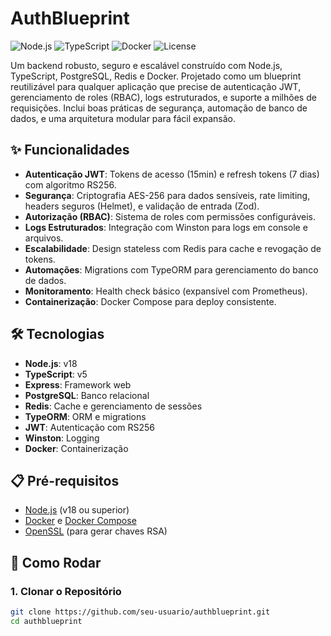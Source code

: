 # AuthBlueprint

![Node.js](https://img.shields.io/badge/Node.js-v18-green) ![TypeScript](https://img.shields.io/badge/TypeScript-v5-blue) ![Docker](https://img.shields.io/badge/Docker-Compose-blue) ![License](https://img.shields.io/badge/License-MIT-yellow)


Um backend robusto, seguro e escalável construído com Node.js, TypeScript, PostgreSQL, Redis e Docker. Projetado como um blueprint reutilizável para qualquer aplicação que precise de autenticação JWT, gerenciamento de roles (RBAC), logs estruturados, e suporte a milhões de requisições. Inclui boas práticas de segurança, automação de banco de dados, e uma arquitetura modular para fácil expansão.


## ✨ Funcionalidades

- **Autenticação JWT**: Tokens de acesso (15min) e refresh tokens (7 dias) com algoritmo RS256.
- **Segurança**: Criptografia AES-256 para dados sensíveis, rate limiting, headers seguros (Helmet), e validação de entrada (Zod).
- **Autorização (RBAC)**: Sistema de roles com permissões configuráveis.
- **Logs Estruturados**: Integração com Winston para logs em console e arquivos.
- **Escalabilidade**: Design stateless com Redis para cache e revogação de tokens.
- **Automações**: Migrations com TypeORM para gerenciamento do banco de dados.
- **Monitoramento**: Health check básico (expansível com Prometheus).
- **Containerização**: Docker Compose para deploy consistente.

## 🛠️ Tecnologias

- **Node.js**: v18
- **TypeScript**: v5
- **Express**: Framework web
- **PostgreSQL**: Banco relacional
- **Redis**: Cache e gerenciamento de sessões
- **TypeORM**: ORM e migrations
- **JWT**: Autenticação com RS256
- **Winston**: Logging
- **Docker**: Containerização

## 📋 Pré-requisitos

- [Node.js](https://nodejs.org/) (v18 ou superior)
- [Docker](https://www.docker.com/) e [Docker Compose](https://docs.docker.com/compose/)
- [OpenSSL](https://www.openssl.org/) (para gerar chaves RSA)

## 🚀 Como Rodar

### 1. Clonar o Repositório
```bash
git clone https://github.com/seu-usuario/authblueprint.git
cd authblueprint